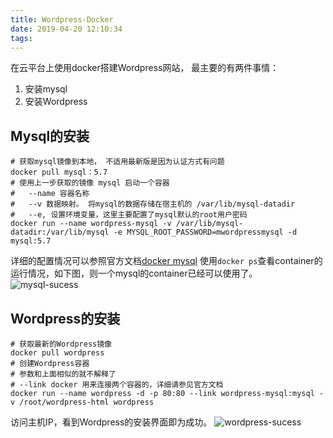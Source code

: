 ```yaml
---
title: Wordpress-Docker
date: 2019-04-20 12:10:34
tags:
---
```

在云平台上使用docker搭建Wordpress网站， 最主要的有两件事情：
1. 安装mysql
2. 安装Wordpress

## Mysql的安装

```shell
# 获取mysql镜像到本地， 不适用最新版是因为认证方式有问题
docker pull mysql：5.7
# 使用上一步获取的镜像 mysql 启动一个容器
#   --name 容器名称
#   --v 数据映射。 将mysql的数据存储在宿主机的 /var/lib/mysql-datadir
#   --e, 设置环境变量，这里主要配置了mysql默认的root用户密码
docker run --name wordpress-mysql -v /var/lib/mysql-datadir:/var/lib/mysql -e MYSQL_ROOT_PASSWORD=mwordpressmysql -d mysql:5.7
```

详细的配置情况可以参照官方文档[docker mysql](https://hub.docker.com/_/mysql)
使用`docker ps`查看container的运行情况，如下图，则一个mysql的container已经可以使用了。
![mysql-sucess](/images/wordpress-docker/docker-mysql-success.png)

## Wordpress的安装

```shell
# 获取最新的Wordpress镜像
docker pull wordpress
# 创建Wordpress容器
# 参数和上面相似的就不解释了
# --link docker 用来连接两个容器的，详细请参见官方文档
docker run --name wordpress -d -p 80:80 --link wordpress-mysql:mysql -v /root/wordpress-html wordpress
```

访问主机IP，看到Wordpress的安装界面即为成功。
![wordpress-sucess](/images/wordpress-docker/wordpressSuccess.png)